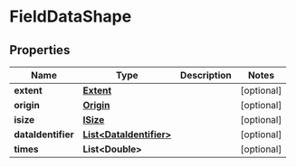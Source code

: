 

# FieldDataShape


## Properties

| Name | Type | Description | Notes |
|------------ | ------------- | ------------- | -------------|
|**extent** | [**Extent**](Extent.md) |  |  [optional] |
|**origin** | [**Origin**](Origin.md) |  |  [optional] |
|**isize** | [**ISize**](ISize.md) |  |  [optional] |
|**dataIdentifier** | [**List&lt;DataIdentifier&gt;**](DataIdentifier.md) |  |  [optional] |
|**times** | **List&lt;Double&gt;** |  |  [optional] |



